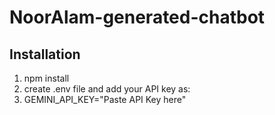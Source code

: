 # NoorAlam-generated-chatbot
## Installation
1. npm install
2. create .env file and add your API key as:
3. GEMINI_API_KEY="Paste API Key here"

   
     
